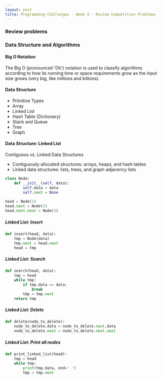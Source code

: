 ```yaml
---
layout: post
title: Programming Challenges - Week 4 - Review Competition Problems
---
```


### Review problems


### Data Structure and Algorithms

#### Big O Notation

The Big O (pronounced 'Oh') notation is used to classify algorithms according to how its running time or space requirements 
grow as the input size grows (very big, like millions and billions).

#### Data Structure

- Primitive Types
- Array
- Linked List
- Hash Table (Dictionary)
- Stack and Queue
- Tree
- Graph

#### Data Structure: Linked List

Contiguous vs. Linked Data Structures

- Contiguously allocated structures: arrays, heaps, and hash tables
- Linked data structures: lists, trees, and graph adjacency lists

```py
class Node:
    def __init__(self, data):
        self.data = data
        self.next = None
        
head = Node(1)
head.next = Node(2)
head.next.next = Node(3)
```

##### Linked List: Insert

```py
def insert(head, data):
    tmp = Node(data)
    tmp.next = head.next
    head = tmp
```

##### Linked List: Search

```py
def search(head, data):
    tmp = head
    while tmp:
        if tmp.data == data:
            break
        tmp = tmp.next
    return tmp
```

##### Linked List: Delete

```py
def delete(node_to_delete):
    node_to_delete.data = node_to_delete.next.data
    node_to_delete.next = node_to_delete.next.next
```

##### Linked List: Print all nodes

```py
def print_linked_list(head):
    tmp = head
    while tmp:
        print(tmp.data, end=' ')
        tmp = tmp.next
```
